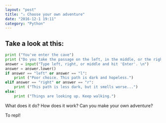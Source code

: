 ```yaml
---
layout: "post"
title: "⚔ Choose your own adventure"
date: "2016-12-1 19:11"
category: "Python"
---
```



## Take a look at this:

```python
print ("You've enter the cave")
print ("Do you take the passage on the left, in the middle, or the right?")
answer = input("Type left, right, or middle and hit 'Enter'. \n")
answer = answer.lower()
if answer == "left" or answer == "l":
    print ("Poor choice. This path is dark and hopeless.")
elif answer == "right" or answer == "r":
    print ("This path is less dark, but it smells worse...")
else:
    print ("Things are looking up. Keep walking.")
```

What does it do? How does it work? Can you make your own adventure?

To repl!
